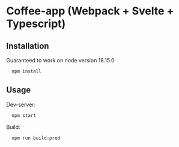 # Coffee-app (Webpack + Svelte + Typescript)

## Installation

Guaranteed to work on node version 18.15.0

```bash
  npm install
```

## Usage

Dev-server:

```bash
  npm start
```

Build:

```bash
  npm run build:prod
```

